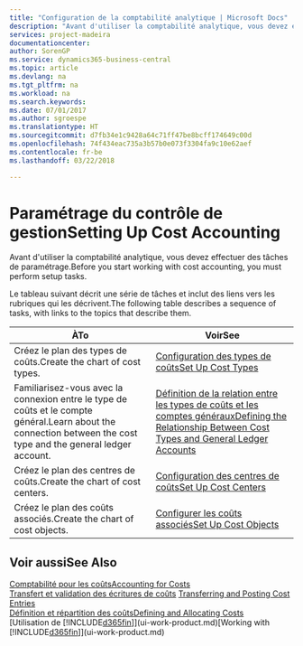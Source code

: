 ```yaml
---
title: "Configuration de la comptabilité analytique | Microsoft Docs"
description: "Avant d'utiliser la comptabilité analytique, vous devez effectuer des tâches de paramétrage."
services: project-madeira
documentationcenter: 
author: SorenGP
ms.service: dynamics365-business-central
ms.topic: article
ms.devlang: na
ms.tgt_pltfrm: na
ms.workload: na
ms.search.keywords: 
ms.date: 07/01/2017
ms.author: sgroespe
ms.translationtype: HT
ms.sourcegitcommit: d7fb34e1c9428a64c71ff47be8bcff174649c00d
ms.openlocfilehash: 74f434eac735a3b57b0e073f3304fa9c10e62aef
ms.contentlocale: fr-be
ms.lasthandoff: 03/22/2018

---
```

# <a name="setting-up-cost-accounting"></a><span data-ttu-id="640f1-103">Paramétrage du contrôle de gestion</span><span class="sxs-lookup"><span data-stu-id="640f1-103">Setting Up Cost Accounting</span></span>
<span data-ttu-id="640f1-104">Avant d'utiliser la comptabilité analytique, vous devez effectuer des tâches de paramétrage.</span><span class="sxs-lookup"><span data-stu-id="640f1-104">Before you start working with cost accounting, you must perform setup tasks.</span></span>  

 <span data-ttu-id="640f1-105">Le tableau suivant décrit une série de tâches et inclut des liens vers les rubriques qui les décrivent.</span><span class="sxs-lookup"><span data-stu-id="640f1-105">The following table describes a sequence of tasks, with links to the topics that describe them.</span></span>

|<span data-ttu-id="640f1-106">À</span><span class="sxs-lookup"><span data-stu-id="640f1-106">To</span></span>|<span data-ttu-id="640f1-107">Voir</span><span class="sxs-lookup"><span data-stu-id="640f1-107">See</span></span>|  
|--------|---------|  
|<span data-ttu-id="640f1-108">Créez le plan des types de coûts.</span><span class="sxs-lookup"><span data-stu-id="640f1-108">Create the chart of cost types.</span></span>|[<span data-ttu-id="640f1-109">Configuration des types de coûts</span><span class="sxs-lookup"><span data-stu-id="640f1-109">Set Up Cost Types</span></span>](finance-how-to-set-up-cost-types.md)|  
|<span data-ttu-id="640f1-110">Familiarisez-vous avec la connexion entre le type de coûts et le compte général.</span><span class="sxs-lookup"><span data-stu-id="640f1-110">Learn about the connection between the cost type and the general ledger account.</span></span>|[<span data-ttu-id="640f1-111">Définition de la relation entre les types de coûts et les comptes généraux</span><span class="sxs-lookup"><span data-stu-id="640f1-111">Defining the Relationship Between Cost Types and General Ledger Accounts</span></span>](finance-defining-the-relationship-between-cost-types-and-general-ledger-accounts.md)|  
|<span data-ttu-id="640f1-112">Créez le plan des centres de coûts.</span><span class="sxs-lookup"><span data-stu-id="640f1-112">Create the chart of cost centers.</span></span>|[<span data-ttu-id="640f1-113">Configuration des centres de coûts</span><span class="sxs-lookup"><span data-stu-id="640f1-113">Set Up Cost Centers</span></span>](finance-how-to-set-up-cost-centers.md)|  
|<span data-ttu-id="640f1-114">Créez le plan des coûts associés.</span><span class="sxs-lookup"><span data-stu-id="640f1-114">Create the chart of cost objects.</span></span>|[<span data-ttu-id="640f1-115">Configurer les coûts associés</span><span class="sxs-lookup"><span data-stu-id="640f1-115">Set Up Cost Objects</span></span>](finance-how-to-set-up-cost-objects.md)|  

## <a name="see-also"></a><span data-ttu-id="640f1-116">Voir aussi</span><span class="sxs-lookup"><span data-stu-id="640f1-116">See Also</span></span>  
[<span data-ttu-id="640f1-117">Comptabilité pour les coûts</span><span class="sxs-lookup"><span data-stu-id="640f1-117">Accounting for Costs</span></span>](finance-manage-cost-accounting.md)  
<span data-ttu-id="640f1-118">[Transfert et validation des écritures de coûts](finance-transfer-and-post-cost-entries.md) </span><span class="sxs-lookup"><span data-stu-id="640f1-118">[Transferring and Posting Cost Entries](finance-transfer-and-post-cost-entries.md) </span></span>  
[<span data-ttu-id="640f1-119">Définition et répartition des coûts</span><span class="sxs-lookup"><span data-stu-id="640f1-119">Defining and Allocating Costs</span></span>](finance-define-and-allocate-costs.md)  
<span data-ttu-id="640f1-120">[Utilisation de [!INCLUDE[d365fin](includes/d365fin_md.md)]](ui-work-product.md)</span><span class="sxs-lookup"><span data-stu-id="640f1-120">[Working with [!INCLUDE[d365fin](includes/d365fin_md.md)]](ui-work-product.md)</span></span>

